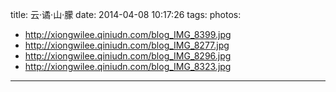 title: 云·谲·山·朦
date: 2014-04-08 10:17:26
tags:
photos:
- http://xiongwilee.qiniudn.com/blog_IMG_8399.jpg
- http://xiongwilee.qiniudn.com/blog_IMG_8277.jpg
- http://xiongwilee.qiniudn.com/blog_IMG_8296.jpg
- http://xiongwilee.qiniudn.com/blog_IMG_8323.jpg
---